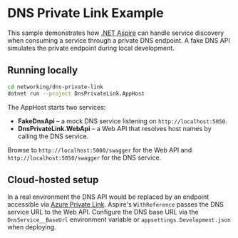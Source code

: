 # DNS Private Link Example

This sample demonstrates how [.NET Aspire](https://learn.microsoft.com/dotnet/aspire/) can handle service discovery when consuming a service through a private DNS endpoint. A fake DNS API simulates the private endpoint during local development.

## Running locally

```bash
cd networking/dns-private-link
dotnet run --project DnsPrivateLink.AppHost
```

The AppHost starts two services:

- **FakeDnsApi** – a mock DNS service listening on `http://localhost:5050`.
- **DnsPrivateLink.WebApi** – a Web API that resolves host names by calling the DNS service.

Browse to `http://localhost:5000/swagger` for the Web API and `http://localhost:5050/swagger` for the DNS service.

## Cloud-hosted setup

In a real environment the DNS API would be replaced by an endpoint accessible via [Azure Private Link](https://learn.microsoft.com/azure/private-link/). Aspire's `WithReference` passes the DNS service URL to the Web API. Configure the DNS base URL via the `DnsService__BaseUrl` environment variable or `appsettings.Development.json` when deploying.
